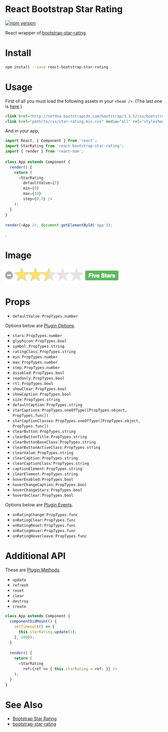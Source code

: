 # React Bootstrap Star Rating

[![npm version](https://badge.fury.io/js/react-bootstrap-star-rating.svg)](https://badge.fury.io/js/react-bootstrap-star-rating)

React wrapper of [bootstrap-star-rating](https://github.com/kartik-v/bootstrap-star-rating).

# Install

```sh
npm install --save react-bootstrap-star-rating
```

# Usage

First of all you must load the following assets in your `<head />`.
(The last one is [here](https://raw.githubusercontent.com/kartik-v/bootstrap-star-rating/master/css/star-rating.min.css).)

```html
<link href="http://netdna.bootstrapcdn.com/bootstrap/3.3.5/css/bootstrap.min.css" rel="stylesheet" />
<link href="path/to/css/star-rating.min.css" media="all" rel="stylesheet" type="text/css" />
```

And in your app,

```js
import React, { Component } from 'react';
import StarRating from 'react-bootstrap-star-rating';
import { render } from 'react-dom';

class App extends Component {
  render() {
    return (
      <StarRating
        defaultValue={5}
        min={0}
        max={10}
        step={0.5} />
    );
  }
}

render(<App />, document.getElementById('app'));
```

.

# Image

![](/images/image.gif)

# Props

- `defaultValue`: `PropTypes.number`

Options below are [Plugin Options](http://plugins.krajee.com/star-rating#options).

- `stars`: `PropTypes.number`
- `glyphicon`: `PropTypes.bool`
- `symbol`: `PropTypes.string`
- `ratingClass`: `PropTypes.string`
- `min`: `PropTypes.number`
- `max`: `PropTypes.number`
- `step`: `PropTypes.number`
- `disabled`: `PropTypes.bool`
- `readonly`: `PropTypes.bool`
- `rtl`: `PropTypes.bool`
- `showClear`: `PropTypes.bool`
- `showCaption`: `PropTypes.bool`
- `size`: `PropTypes.string`
- `defaultCaption`: `PropTypes.string`
- `starCaptions`: `PropTypes.oneOfType([PropTypes.object, PropTypes.func])`
- `starCaptionClasses`: `PropTypes.oneOfType([PropTypes.object, PropTypes.func])`
- `clearButton`: `PropTypes.string`
- `clearButtonTitle`: `PropTypes.string`
- `clearButtonBaseClass`: `PropTypes.string`
- `clearButtonActiveClass`: `PropTypes.string`
- `clearValue`: `PropTypes.string`
- `clearCaption`: `PropTypes.string`
- `clearCaptionClass`: `PropTypes.string`
- `captionElement`: `PropTypes.string`
- `clearElement`: `PropTypes.string`
- `hoverEnabled`: `PropTypes.bool`
- `hoverChangeCaption`: `PropTypes.bool`
- `hoverChangeStars`: `PropTypes.bool`
- `hoverOnClear`: `PropTypes.bool`

Options below are [Plugin Events](http://plugins.krajee.com/star-rating#events).

- `onRatingChange`: `PropTypes.func`
- `onRatingClear`: `PropTypes.func`
- `onRatingReset`: `PropTypes.func`
- `onRatingHover`: `PropTypes.func`
- `onRatingHoverleave`: `PropTypes.func`

# Additional API

These are [Plugin Methods](http://plugins.krajee.com/star-rating#methods).

- `update`
- `refresh`
- `reset`
- `clear`
- `destroy`
- `create`

```js
class App extends Component {
  componentDidMount() {
    setTimeout(() => {
      this.starRating.update(1);
    }, 1000);
  }

  render() {
    return (
      <StarRating
        ref={ref => { this.starRating = ref; }} />
    );
  }
}
```

# See Also

- [Bootstrap Star Rating](http://plugins.krajee.com/star-rating)
- [bootstrap-star-rating](https://github.com/kartik-v/bootstrap-star-rating)
